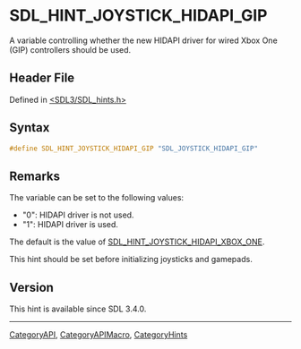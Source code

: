 # SDL_HINT_JOYSTICK_HIDAPI_GIP

A variable controlling whether the new HIDAPI driver for wired Xbox One (GIP) controllers should be used.

## Header File

Defined in [<SDL3/SDL_hints.h>](https://github.com/libsdl-org/SDL/blob/main/include/SDL3/SDL_hints.h)

## Syntax

```c
#define SDL_HINT_JOYSTICK_HIDAPI_GIP "SDL_JOYSTICK_HIDAPI_GIP"
```

## Remarks

The variable can be set to the following values:

- "0": HIDAPI driver is not used.
- "1": HIDAPI driver is used.

The default is the value of
[SDL_HINT_JOYSTICK_HIDAPI_XBOX_ONE](SDL_HINT_JOYSTICK_HIDAPI_XBOX_ONE).

This hint should be set before initializing joysticks and gamepads.

## Version

This hint is available since SDL 3.4.0.

----
[CategoryAPI](CategoryAPI), [CategoryAPIMacro](CategoryAPIMacro), [CategoryHints](CategoryHints)

